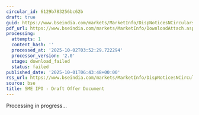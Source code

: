 ```yaml
---
circular_id: 6129b783256bc62b
draft: true
guid: https://www.bseindia.com/markets/MarketInfo/DispNoticesNCirculars.aspx?Noticeid={7C551999-D453-4F2F-BAA6-4D017ADADBF2}&noticeno=20251001-3&dt=10/01/2025&icount=3&totcount=83&flag=0
pdf_url: https://www.bseindia.com/markets/MarketInfo/DownloadAttach.aspx?id=20251001-3&attachedId=
processing:
  attempts: 1
  content_hash: ''
  processed_at: '2025-10-02T03:52:29.722294'
  processor_version: '2.0'
  stage: download_failed
  status: failed
published_date: '2025-10-01T06:43:48+00:00'
rss_url: https://www.bseindia.com/markets/MarketInfo/DispNoticesNCirculars.aspx?Noticeid={7C551999-D453-4F2F-BAA6-4D017ADADBF2}&noticeno=20251001-3&dt=10/01/2025&icount=3&totcount=83&flag=0
source: bse
title: SME IPO - Draft Offer Document
---
```


Processing in progress...